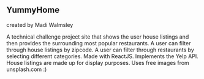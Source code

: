 ## YummyHome
created by Madi Walmsley

A technical challenge project site that shows the user house listings and then provides the surrounding most popular restaurants. 
A user can filter through house listings by zipcode.
A user can filter through restaurants by selecting different categories.
Made with ReactJS.
Implements the Yelp API.
House listings are made up for display purposes.
Uses free images from unsplash.com
:)
